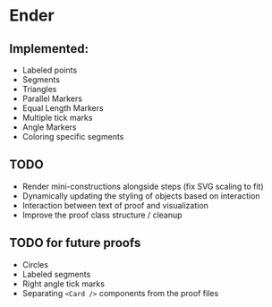 # Ender

## Implemented:

- Labeled points
- Segments
- Triangles
- Parallel Markers
- Equal Length Markers
- Multiple tick marks
- Angle Markers
- Coloring specific segments

## TODO

- Render mini-constructions alongside steps (fix SVG scaling to fit)
- Dynamically updating the styling of objects based on interaction
- Interaction between text of proof and visualization
- Improve the proof class structure / cleanup

## TODO for future proofs

- Circles
- Labeled segments
- Right angle tick marks
- Separating `<Card />` components from the proof files
